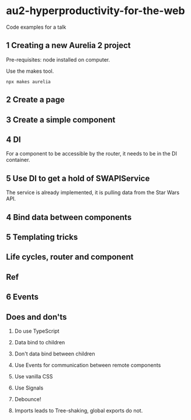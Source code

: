 # au2-hyperproductivity-for-the-web

Code examples for a talk

## 1 Creating a new Aurelia 2 project

Pre-requisites: node installed on computer.

Use the makes tool.

```npx makes aurelia```

## 2 Create a page

## 3 Create a simple component

## 4 DI

For a component to be accessible by the router, it needs to be in the DI container.

## 5 Use DI to get a hold of SWAPIService

The service is already implemented, it is pulling data from the Star Wars API.

## 4 Bind data between components

## 5 Templating tricks

## Life cycles, router and component

## Ref

## 6 Events


## Does and don'ts

1. Do use TypeScript

2. Data bind to children

3. Don't data bind between children

4. Use Events for communication between remote components

5. Use vanilla CSS

6. Use Signals

7. Debounce!

8. Imports leads to Tree-shaking, global exports do not.